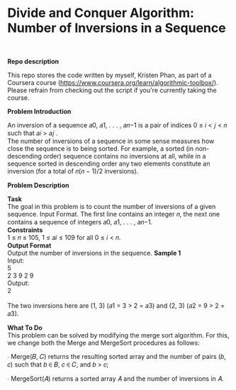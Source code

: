 # Divide and Conquer Algorithm: Number of Inversions in a Sequence
<br/>

__Repo description__
<br/>

This repo stores the code written by myself, Kristen Phan, as part of a Coursera course (https://www.coursera.org/learn/algorithmic-toolbox/). Please refrain from checking out the script if you're currently taking the course. 
<br/>

__Problem Introduction__
<br/>

An inversion of a sequence 𝑎0, 𝑎1, . . . , 𝑎𝑛−1 is a pair of indices 0 ≤ 𝑖 < 𝑗 < 𝑛 such
that 𝑎𝑖 > 𝑎𝑗 . 
<br/>
The number of inversions of a sequence in some sense measures how
close the sequence is to being sorted. For example, a sorted (in non-descending
order) sequence contains no inversions at all, while in a sequence sorted in descending
order any two elements constitute an inversion (for a total of 𝑛(𝑛 − 1)/2
inversions).
<br/>

__Problem Description__
<br/>

__Task__
<br/>
The goal in this problem is to count the number of inversions of a given sequence.
Input Format. The first line contains an integer 𝑛, the next one contains a sequence of integers
𝑎0, 𝑎1, . . . , 𝑎𝑛−1.
<br/>
__Constraints__
<br/>
1 ≤ 𝑛 ≤ 105, 1 ≤ 𝑎𝑖 ≤ 109 for all 0 ≤ 𝑖 < 𝑛.
<br/>
__Output Format__
<br/>
Output the number of inversions in the sequence.
__Sample 1__
<br/>
Input:
<br/>
5
<br/>
2 3 9 2 9
<br/>
Output:
<br/>
2
<br/>
<br/>
The two inversions here are (1, 3) (𝑎1 = 3 > 2 = 𝑎3) and (2, 3) (𝑎2 = 9 > 2 = 𝑎3).
<br/>

__What To Do__
<br/>
This problem can be solved by modifying the merge sort algorithm. For this, we change both the Merge and
MergeSort procedures as follows:
<br/>

∙ Merge(𝐵, 𝐶) returns the resulting sorted array and the number of pairs (𝑏, 𝑐) such that 𝑏 ∈ 𝐵, 𝑐 ∈ 𝐶,
and 𝑏 > 𝑐;
<br/>

∙ MergeSort(𝐴) returns a sorted array 𝐴 and the number of inversions in 𝐴.

